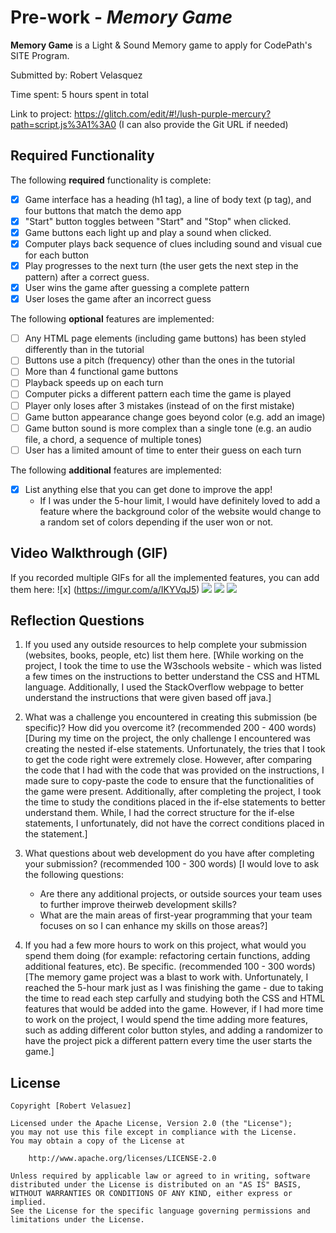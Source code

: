 # Pre-work - *Memory Game*

**Memory Game** is a Light & Sound Memory game to apply for CodePath's SITE Program. 

Submitted by: Robert Velasquez

Time spent: 5 hours spent in total

Link to project: https://glitch.com/edit/#!/lush-purple-mercury?path=script.js%3A1%3A0
(I can also provide the Git URL if needed)

## Required Functionality

The following **required** functionality is complete:

* [x] Game interface has a heading (h1 tag), a line of body text (p tag), and four buttons that match the demo app
* [x] "Start" button toggles between "Start" and "Stop" when clicked. 
* [x] Game buttons each light up and play a sound when clicked. 
* [x] Computer plays back sequence of clues including sound and visual cue for each button
* [x] Play progresses to the next turn (the user gets the next step in the pattern) after a correct guess. 
* [x] User wins the game after guessing a complete pattern
* [x] User loses the game after an incorrect guess

The following **optional** features are implemented:

* [ ] Any HTML page elements (including game buttons) has been styled differently than in the tutorial
* [ ] Buttons use a pitch (frequency) other than the ones in the tutorial
* [ ] More than 4 functional game buttons
* [ ] Playback speeds up on each turn
* [ ] Computer picks a different pattern each time the game is played
* [ ] Player only loses after 3 mistakes (instead of on the first mistake)
* [ ] Game button appearance change goes beyond color (e.g. add an image)
* [ ] Game button sound is more complex than a single tone (e.g. an audio file, a chord, a sequence of multiple tones)
* [ ] User has a limited amount of time to enter their guess on each turn

The following **additional** features are implemented:

- [x] List anything else that you can get done to improve the app!
	- If I was under the 5-hour limit, I would have definitely loved to add a feature where the background color
	of the website would change to a random set of colors depending if the user won or not.  

## Video Walkthrough (GIF)

If you recorded multiple GIFs for all the implemented features, you can add them here:
![x] (https://imgur.com/a/IKYVqJ5)
![](gif2-link-here)
![](gif3-link-here)
![](gif4-link-here)

## Reflection Questions
1. If you used any outside resources to help complete your submission (websites, books, people, etc) list them here. 
[While working on the project, I took the time to use the W3schools website - which was listed a few times on the instructions
	to better understand the CSS and HTML language. Additionally, I used the StackOverflow webpage to better understand the instructions
	that were given based off java.]

2. What was a challenge you encountered in creating this submission (be specific)? How did you overcome it? (recommended 200 - 400 words) 
[During my time on the project, the only challenge I encountered was creating the nested if-else statements. Unfortunately, the tries
	that I took to get the code right were extremely close. However, after comparing the code that I had with the code that was provided
	on the instructions, I made sure to copy-paste the code to ensure that the functionalities of the game were present. Additionally, after
	completing the project, I took the time to study the conditions placed in the if-else statements to better understand them. While, I
	had the correct structure for the if-else statements, I unfortunately, did not have the correct conditions placed in the statement.]

3. What questions about web development do you have after completing your submission? (recommended 100 - 300 words) 
[I would love to ask the following questions:
	- Are there any additional projects, or outside sources your team uses to further improve theirweb development skills? 
	- What are the main areas of first-year programming that your team focuses on so I can enhance my skills on those areas?]

4. If you had a few more hours to work on this project, what would you spend them doing (for example: refactoring certain functions, adding additional features, etc). Be specific. (recommended 100 - 300 words) 
[The memory game project was a blast to work with. Unfortunately, I reached the 5-hour mark just as I was finishing the game - due to
	taking the time to read each step carfully and studying both the CSS and HTML features that would be added into the game. However, if
	I had more time to work on the project, I would spend the time adding more features, such as adding different color button styles, and
	adding a randomizer to have the project pick a different pattern every time the user starts the game.]


## License

    Copyright [Robert Velasuez]

    Licensed under the Apache License, Version 2.0 (the "License");
    you may not use this file except in compliance with the License.
    You may obtain a copy of the License at

        http://www.apache.org/licenses/LICENSE-2.0

    Unless required by applicable law or agreed to in writing, software
    distributed under the License is distributed on an "AS IS" BASIS,
    WITHOUT WARRANTIES OR CONDITIONS OF ANY KIND, either express or implied.
    See the License for the specific language governing permissions and
    limitations under the License.
